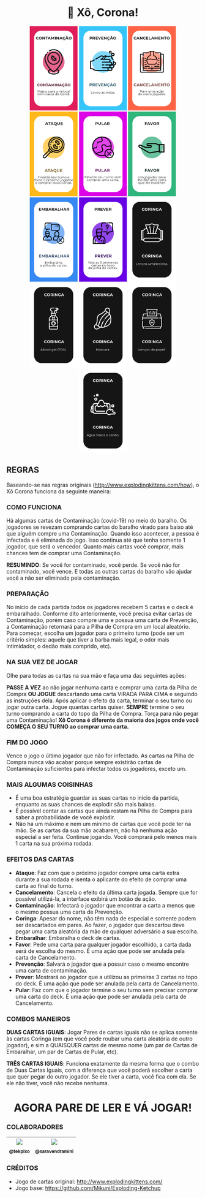 <h1 align="center">🦠 Xô, Corona!</h1>

<div align="center">
  <img width="125" src="./public/cards/1.jpg" />
  <img width="125" src="./public/cards/5.jpg" />
  <img width="125" src="./public/cards/11.jpg" />
  <img width="125" src="./public/cards/12.jpg" />
  <img width="125" src="./public/cards/13.jpg" />
  <img width="125" src="./public/cards/14.jpg" />
  <img width="125" src="./public/cards/15.jpg" />
  <img width="125" src="./public/cards/16.jpg" />
  <img width="125" src="./public/cards/17.jpg" />
  <img width="125" src="./public/cards/18.jpg" />
  <img width="125" src="./public/cards/19.jpg" />
  <img width="125" src="./public/cards/20.jpg" />
  <img width="125" src="./public/cards/21.jpg" />
</div>

## REGRAS
Baseando-se nas regras originais (http://www.explodingkittens.com/how), o Xô Corona funciona da seguinte maneira:

### COMO FUNCIONA

Há algumas cartas de Contaminação (covid-19) no meio do baralho. Os jogadores se revezam comprando cartas do baralho virado para baixo até que alguém compre uma Contaminação. Quando isso acontecer, a pessoa é infectada e é eliminada do jogo. Isso continua até que tenha somente 1 jogador, que será o vencedor. Quanto mais cartas você comprar, mais chances tem de comprar uma Contaminação.

**RESUMINDO**: Se você for contaminado, você perde. Se você não for contaminado, você vence. E todas as outras cartas do baralho vão ajudar você a não ser eliminado pela contaminação.

### PREPARAÇÃO

No início de cada partida todos os jogadores recebem 5 cartas e o deck é embaralhado. Conforme dito anteriormente, você precisa evitar cartas de Contaminação, porém caso compre uma e possua uma carta de Prevenção, a Contaminação retornará para a Pilha de Compra em um local aleatório. Para começar, escolha um jogador para o primeiro turno (pode ser um critério simples: aquele que tiver a barba mais legal, o odor mais intimidador, o dedão mais comprido, etc).

### NA SUA VEZ DE JOGAR

Olhe para todas as cartas na sua mão e faça uma das seguintes ações:

**PASSE A VEZ** ao não jogar nenhuma carta e comprar uma carta da Pilha de Compra **OU JOGUE** descartando uma carta VIRADA PARA CIMA e seguindo as instruções dela. Após aplicar o efeito da carta, terminar o seu turno ou jogar outra carta. Jogue quantas cartas quiser. **SEMPRE** termine o seu turno comprando a carta do topo da Pilha de Compra. Torça para não pegar uma Contaminação! __Xô Corona é diferente da maioria dos jogos onde você COMEÇA O SEU TURNO ao comprar uma carta.__

### FIM DO JOGO

Vence o jogo o último jogador que não for infectado. As cartas na Pilha de Compra nunca vão acabar porque sempre existirão cartas de Contaminação suficientes para infectar todos os jogadores, exceto um.

### MAIS ALGUMAS COISINHAS

* É uma boa estratégia guardar as suas cartas no início da partida, enquanto as suas chances de explodir são mais baixas.
* É possível contar as cartas que ainda restam na Pilha de Compra para saber a probabilidade de você explodir.
* Não há um máximo e nem um mínimo de cartas que você pode ter na mão. Se as cartas da sua mão acabarem, não há nenhuma ação especial a ser feita. Continue jogando. Você comprará pelo menos mais 1 carta na sua próxima rodada.

### EFEITOS DAS CARTAS
* **Ataque**: Faz com que o próximo jogador compre uma carta extra durante a sua rodada e isenta o aplicante do efeito de comprar uma carta ao final do turno.
* **Cancelamento**: Cancela o efeito da última carta jogada. Sempre que for possível utilizá-la, a interface exibirá um botão de ação.
* **Contaminação**: Infectará o jogador que encontrar a carta a menos que o mesmo possua uma carta de Prevenção.
* **Coringa**: Apesar do nome, não têm nada de especial e somente podem ser descartados em pares. Ao fazer, o jogador que descartou deve pegar uma carta aleatória da mão de qualquer adversário a sua escolha.
* **Embaralhar**: Embaralha o deck de cartas.
* **Favor**: Pede uma carta para qualquer jogador escolhido, a carta dada será de escolha do mesmo. É uma ação que pode ser anulada pela carta de Cancelamento.
* **Prevenção**: Salvará o jogador que a possuir caso o mesmo encontre uma carta de contaminação.
* **Prever**: Mostrará ao jogador que a utilizou as primeiras 3 cartas no topo do deck. É uma ação que pode ser anulada pela carta de Cancelamento.
* **Pular**: Faz com que o jogador termine o seu turno sem precisar comprar uma carta do deck. É uma ação que pode ser anulada pela carta de Cancelamento.

### COMBOS MANEIROS
**DUAS CARTAS IGUAIS**: Jogar Pares de cartas iguais não se aplica somente às cartas Coringa (em que você pode roubar uma carta aleatória de
outro jogador), e sim a QUAISQUER cartas de mesmo nome (um par de Cartas de Embaralhar, um par de Cartas de Pular, etc).

**TRÊS CARTAS IGUAIS**: Funciona exatamente da mesma forma que o combo de Duas Cartas Iguais, com a diferença que você poderá escolher a carta que quer pegar do outro jogador. Se ele tiver a carta, você fica com ela. Se ele não tiver, você não recebe nenhuma.

<h1 align="center">AGORA PARE DE LER E VÁ JOGAR!</h1>

### COLABORADORES

| [<img src="https://avatars0.githubusercontent.com/u/26147019?s=460&v=4" width=115><br><sub>@tekpixo</sub>](https://github.com/tekpixo) | [<img src="https://avatars2.githubusercontent.com/u/39711165?s=460&v=4" width=115><br><sub>@saravendramini</sub>](https://github.com/saravendramini) |
| :---: | :---: |  

### CRÉDITOS
* Jogo de cartas original: http://www.explodingkittens.com/
* Jogo base: https://github.com/Mikunj/Exploding-Ketchup
